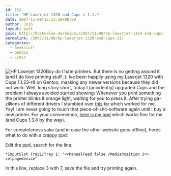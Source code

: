 ```yaml
---
id: 152
title: 'HP Laserjet 1320 and Cups > 1.1.*'
date: 2007-11-08T12:13:58+00:00
author: Jojo
layout: post
guid: http://hackvalue.de/heipei/2007/11/08/hp-laserjet-1320-and-cups-11/
permalink: /2007/11/08/hp-laserjet-1320-and-cups-11/
categories:
  - Geekstuff
  - Gentoo
  - Linux
---
```

<img data-echo="https://farm1.static.flickr.com/28/61272102_7654bb2b1c.jpg?v=0" class="alignleft" alt="HP Laserjet 1320" />Boy do I hate printers. But there is no getting around it (and I do love printing stuff ;). Ive been happily using my Laserjet 1320 with Cups 1.1.23-r8 on Gentoo, masking any newer versions because they did not work. Well, long story short, today I (accidently) upgraded Cups and the problem I always avoided started showing: Whenever you print something the printer blinks it orange light, waiting for you to press it. After trying ga-zillions of different drivers I stumbled over [this](http://forums.fedoraforum.org/showpost.php?s=feb8fc0be63bffd6667834aa72af8c9a&p=757328&postcount=6) tip which worked for me. Yay! I am never going to touch that piece-of-shit-software again until I buy a new printer. For your convenience, [here is my ppd](/heipei/files/laserjet1320.ppd) which works fine for me (and Cups 1.3.4 by the way).
  
For completeness sake (and in case the other website goes offline), heres what to do with a crappy ppd:
  
Edit the ppd, search for the line:
  
`*InputSlot Tray1/Tray 1: "<<ManualFeed false /MediaPosition 3>> setpagedevice"`
  
In this line, replace 3 with 7, save the file and try printing again.
